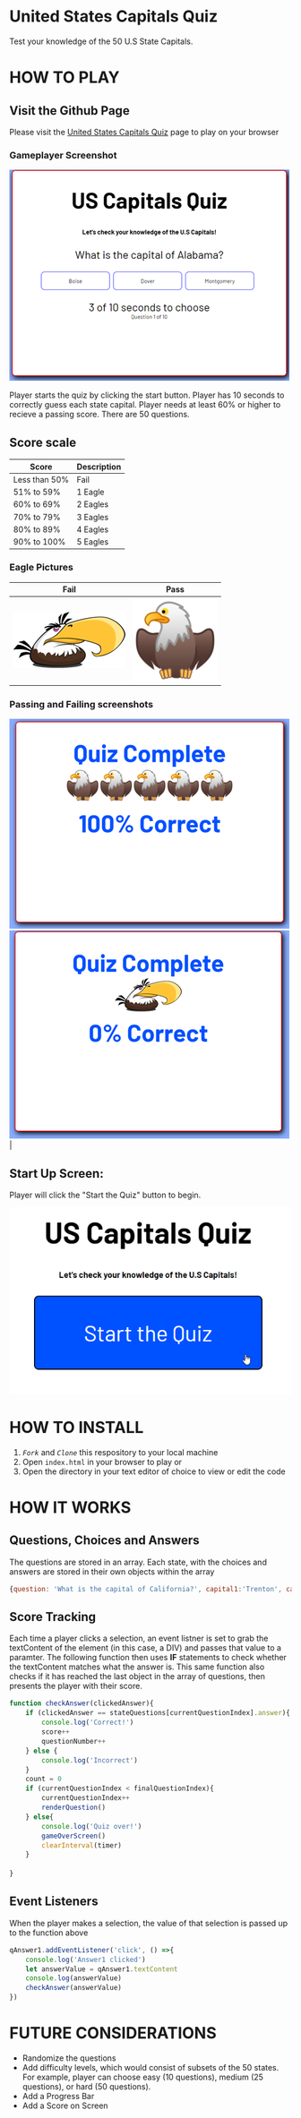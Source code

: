 # United States Capitals Quiz

Test your knowledge of the 50 U.S State Capitals.

# HOW TO PLAY
## Visit the Github Page
Please visit the [United States Capitals Quiz](https://mauricechevez.github.io/US-CAPITALS-QUIZ/) page to play on your browser

### Gameplayer Screenshot
![Gameplay Screenshot](img/Gameplay_Screenshot.png)

Player starts the quiz by clicking the start button. Player has 10 seconds to correctly guess each state capital. Player needs at least 60% or higher to recieve a passing score. There are 50 questions. 
## Score scale
| Score      | Description |
| ----------- | ----------- |
|Less than 50%    |     Fail   |
|51% to 59%       | 1 Eagle     |
|60% to 69%       | 2 Eagles    |
|70% to 79%       | 3 Eagles     |
|80% to 89%       | 4 Eagles     |
|90% to 100%       | 5 Eagles     |

### Eagle Pictures
| Fail | Pass |
| ----------- | ----------- |
| ![Fail Eagle](/img/Mighty_Eagle_sm.png)| ![Pass Eagle](/img/eagle-sm_md.png)| 

### Passing and Failing screenshots
 ![Pass Screenshot](/img/Pass_Screenshot.png) ![Fail Screenshot](/img/Fail_Screenshot.png)| 

## Start Up Screen:
Player will click the "Start the Quiz" button to begin.

![Start Screen](/img/Start-Screen.png)

# HOW TO INSTALL

1. *`Fork`* and *`Clone`* this respository to your local machine
2. Open `index.html` in your browser to play or 
3. Open the directory in your text editor of choice to view or edit the code

# HOW IT WORKS

## Questions, Choices and Answers
The questions are stored in an array. Each state, with the choices and answers are stored in their own objects within the array
```javascript
{question: 'What is the capital of California?', capital1:'Trenton', capital2:'Santa Fe',capital3:'Sacramento',answer:'Sacramento',}
```

## Score Tracking
Each time a player clicks a selection, an event listner is set to grab the textContent of the element (in this case, a DIV) and passes that value to a paramter. The following function then uses **IF** statements to check whether the textContent matches what the answer is. This same function also checks if it has reached the last object in the array of questions, then presents the player with their score.
```javascript
function checkAnswer(clickedAnswer){
    if (clickedAnswer == stateQuestions[currentQuestionIndex].answer){
        console.log('Correct!')
        score++
        questionNumber++
    } else {
        console.log('Incorrect')
    } 
    count = 0
    if (currentQuestionIndex < finalQuestionIndex){
        currentQuestionIndex++
        renderQuestion()
    } else{
        console.log('Quiz over!')
        gameOverScreen()
        clearInterval(timer)
    }
        
}
```
## Event Listeners
When the player makes a selection, the value of that selection is passed up to the function above
```javascript
qAnswer1.addEventListener('click', () =>{
    console.log('Answer1 clicked')
    let answerValue = qAnswer1.textContent
    console.log(answerValue)
    checkAnswer(answerValue)
})
```

# FUTURE CONSIDERATIONS
* Randomize the questions
* Add difficulty levels, which would consist of subsets of the 50 states. For example, player can choose easy (10 questions), medium (25 questions), or hard (50 questions).
* Add a Progress Bar
* Add a Score on Screen
